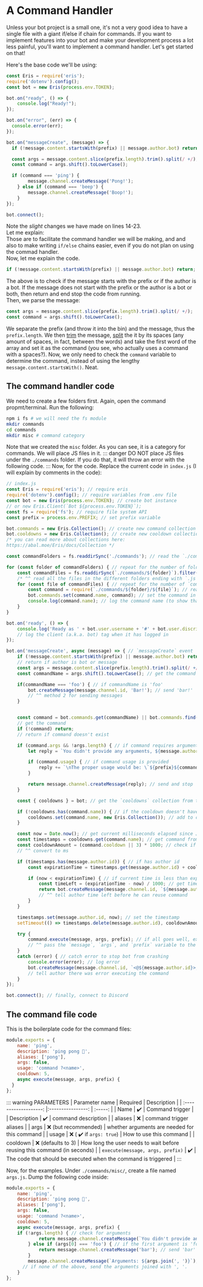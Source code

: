 # A Command Handler
Unless your bot project is a small one, it's not a very good idea to have a single file with a giant if/else if chain for commands. If you want to implement features into your bot and make your development process a lot less painful, you'll want to implement a command handler. Let's get started on that!  <br>

Here's the base code we'll be using:
```js
const Eris = require('eris');
require('dotenv').config();
const bot = new Eris(process.env.TOKEN);

bot.on("ready", () => {
    console.log("Ready!");
});

bot.on("error", (err) => {
  console.error(err);
});

bot.on("messageCreate", (message) => {
  if (!message.content.startsWith(prefix) || message.author.bot) return;

  const args = message.content.slice(prefix.length).trim().split(/ +/);
  const command = args.shift().toLowerCase();

  if (command === 'ping') {
		message.channel.createMessage('Pong!');
	} else if (command === 'beep') {
		message.channel.createMessage('Boop!');
	}
});

bot.connect();
```
Note the *slight* changes we have made on lines 14-23. <br>
Let me explain:<br>
Those are to facilitate the command handler we will be making, and and also to make writing `if/else` chains easier, even if you do not plan on using the commad handler. <br>
Now, let me explain the code.

```js
if (!message.content.startsWith(prefix) || message.author.bot) return;
```
The above is to check if the message starts with the prefix or if the author is a bot. If the message does not start with the prefix or the author is a bot or both, then return and end stop the code from running.
<br>
Then, we parse the message:
```js
const args = message.content.slice(prefix.length).trim().split(/ +/);
const command = args.shift().toLowerCase();
```
We separate the prefix (and throw it into the bin) and the message, thus the `prefix.length`. We then [trim](https://www.w3schools.com/jsref/jsref_trim_string.asp) the message, [split](https://www.w3schools.com/jsref/jsref_split.asp) the it by its spaces (any amount of spaces, in fact, between the words) and take the first word of the array and set it as the command (you see, who actually uses a command with a spaces?).
Now, we only need to check the `command` variable to determine the command, instead of using the lengthy `message.content.startsWith()`. Neat.

## The command handler code
We need to create a few folders first.
Again, open the command propmt/terminal. Run the following:
```bash
npm i fs # we will need the fs module
mkdir commands
cd commands
mkdir misc # command category
```
Note that we created the `misc` folder. As you can see, it is a category for commands. We will place JS files in it.
::: danger
DO NOT place JS files under the `./commands` folder. If you do that, it will throw an error with the following code.
:::
Now, for the code.
Replace the current code in `index.js` (I will explain by comments in the code):
```js
// index.js
const Eris = require('eris'); // require eris
require('dotenv').config(); // require variables from .env file
const bot = new Eris(process.env.TOKEN); // create bot instance
// or new Eris.Client(`Bot ${process.env.TOKEN}`);
const fs = require('fs'); // require file system API
const prefix = process.env.PREFIX; // set prefix variable

bot.commands = new Eris.Collection(); // create new command collection
bot.cooldowns = new Eris.Collection(); // create new cooldown collection
/* you can read more about collections here:
https://abal.moe/Eris/docs/Collection */

const commandFolders = fs.readdirSync('./commands'); // read the `./commands` directory for folders

for (const folder of commandFolders) { // repeat for the number of folders in `./commands`
	const commandFiles = fs.readdirSync(`./commands/${folder}`).filter(file => file.endsWith('.js'));
    /* ^^ read all the files in the different folders ending with `.js` under `./commands` ^^ */
	for (const file of commandFiles) { // repeat for the number of `commandFiles`
		const command = require(`./commands/${folder}/${file}`); // read the exported values in the `.js file`
		bot.commands.set(command.name, command); // set the command in the `commands` collection
		console.log(command.name); // log the command name (to show that it has loaded)
	}
}

bot.on('ready', () => {
	console.log('Ready as ' + bot.user.username + '#' + bot.user.discriminator);
    // log the client (a.k.a. bot) tag when it has logged in
});

bot.on('messageCreate', async (message) => { // `messageCreate` event
	if (!message.content.startsWith(prefix) || message.author.bot) return;
    // return if author is bot or message
	const args = message.content.slice(prefix.length).trim().split(/ +/); // get the arguments
	const commandName = args.shift().toLowerCase(); // get the command

	if(commandName === 'foo') { // if commandName is 'foo'
		bot.createMessage(message.channel.id, 'Bar!'); // send 'bar!'
        // ^^ method 2 for sending messages
	}


	const command = bot.commands.get(commandName) || bot.commands.find(cmd => cmd.aliases && cmd.aliases.includes(commandName));
    // get the command
	if (!command) return;
    // return if command doesn't exist

	if (command.args && !args.length) { // if command requires arguments but no arguments were provided
		let reply = `You didn't provide any arguments, ${message.author.mention}!`;

		if (command.usage) { // if command usage is provided
			reply += `\nThe proper usage would be: \`${prefix}${command.name} ${command.usage}\``;
		}

		return message.channel.createMessage(reply); // send and stop
	}

	const { cooldowns } = bot; // get the `cooldowns` collection from the client/bot instance

	if (!cooldowns.has(command.name)) { // if the cooldown doesn't have the command
		cooldowns.set(command.name, new Eris.Collection()); // add to collection
	}

	const now = Date.now(); // get current milliseconds elapsed since January 1, 1970 00:00:00 UTC
	const timestamps = cooldowns.get(command.name); // get command from cooldowns
	const cooldownAmount = (command.cooldown || 3) * 1000; // check if there the cooldown duration is provided, if not, take it as 3
    // ^^ convert to ms

	if (timestamps.has(message.author.id)) { // if has author id
		const expirationTime = timestamps.get(message.author.id) + cooldownAmount; // get exp time

		if (now < expirationTime) { // if current time is less than exp time
			const timeLeft = (expirationTime - now) / 1000; // get time left
			return bot.createMessage(message.channel.id, `${message.author.mention}, please wait ${timeLeft.toFixed(1)} more second(s) before reusing the \`${command.name}\` command.`);
            // ^^ tell author time left before he can reuse command
		}
	}

	timestamps.set(message.author.id, now); // set the timestamp
	setTimeout(() => timestamps.delete(message.author.id), cooldownAmount); // delete author id from list when time is up

	try {
		command.execute(message, args, prefix); // if all goes well, execute the command
        // ^^ pass the `message`, `args`, and `prefix` variable to the command files
	}
	catch (error) { // catch error to stop bot from crashing
		console.error(error); // log error
		bot.createMessage(message.channel.id, `<@${message.author.id}>, there was an error trying to execute that command!`);
        // tell author there was error executing the command
	}
});

bot.connect(); // finally, connect to Discord
```
## The command file code
This is the boilerplate code for the command files:
```js
module.exports = {
	name: 'ping',
	description: 'ping pong 🏓',
	aliases: ['pong'],
    args: false,
	usage: 'command ?<name>',
	cooldown: 5,
	async execute(message, args, prefix) {
  }
};
```
::: warning PARAMETERS
| Parameter name        | Required           | Description      |
| :-------------------: |:----------------:  | :-----:           |
| Name                  | :heavy_check_mark: | Command trigger  |
| Description           | :heavy_check_mark: | command description    |
| aliases               | :x:                |    command trigger aliases        |
| args   | :x: (but recommended)  | whether arguments are needed for this command  |
| usage   | :x: ( :heavy_check_mark: if `args: true`)  | How to use this command  |
| cooldown   | :x: (defaults to 3)  | How long the user needs to wait before reusing this command (in seconds)  |
| `execute(message, args, prefix)`  | :heavy_check_mark:  | The code that should be executed when the command is triggered  |
:::


Now, for the examples.
Under `./commands/misc/`, create a file named `args.js`.
Dump the following code inside:
```js
module.exports = {
	name: 'ping',
	description: 'ping pong 🏓',
	aliases: ['pong'],
    args: false,
	usage: 'command ?<name>',
	cooldown: 5,
	async execute(message, args, prefix) {
    if (!args.length) { // check for arguments
			return message.channel.createMessage(`You didn't provide any arguments, ${message.author}!`);
		} else if (args[0] === 'foo') { // if the first argument is 'foo' (the argument is an array)
			return message.channel.createMessage('bar'); // send 'bar'
		}
		message.channel.createMessage(`Arguments: ${args.join(', ')}`);
      // if none of the above, send the arguments joined with ', '.
	}
};
```
